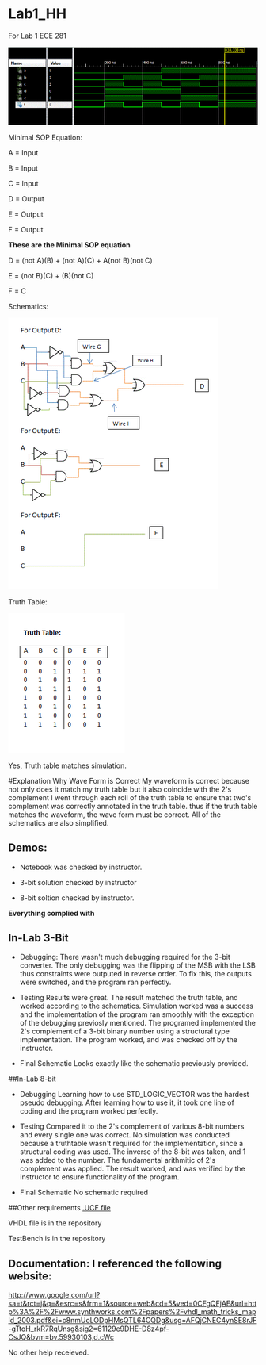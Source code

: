 Lab1_HH
=======

For Lab 1 ECE 281


![alt text](https://github.com/vipersfly23/Lab1_HH/blob/master/Sim_Screen_Shot.GIF?raw=true "simulation result")

Minimal SOP Equation:

A = Input

B = Input

C = Input

D = Output

E = Output

F = Output


 **These are the Minimal SOP equation**
 
D = (not A)(B) + (not A)(C) + A(not B)(not C)

E = (not B)(C) + (B)(not C)

F = C






Schematics:

![alt text](https://github.com/vipersfly23/Lab1_HH/blob/master/Schematic.GIF?raw=true "Schematic")


Truth Table:

![alt text](https://github.com/vipersfly23/Lab1_HH/blob/master/Truth_table.GIF?raw=true "Truth Table")


Yes, Truth table matches simulation.


#Explanation Why Wave Form is Correct
My waveform is correct because not only does it match my truth table but it also coincide with the 2's complement
I went through each roll of the truth table to ensure that two's complement was correctly annotated in the truth table. thus if the truth table matches the waveform, the wave form must be correct. All of the schematics are also simplified.

## Demos:

- Notebook was checked by instructor.

- 3-bit solution checked by instructor

- 8-bit soltion checked by instructor.

**Everything complied with**

## In-Lab 3-Bit
- Debugging:
  There wasn't much debugging required for the 3-bit converter. The only debugging was the flipping of the MSB with the LSB thus constraints were outputed in reverse order. To fix this, the outputs were switched, and the program ran perfectly.

- Testing
  Results were great. The result matched the truth table, and worked according to the schematics. Simulation worked was a success and the implementation of the program ran smoothly with the exception of the debugging previosly mentioned. The programed implemented the 2's complement of a 3-bit binary number using a structural type implementation. The program worked, and was checked off by the instructor.

- Final Schematic 
  Looks exactly like the schematic previously provided.
  
##In-Lab 8-bit

- Debugging
  Learning how to use STD_LOGIC_VECTOR was the hardest pseudo debugging. After learning how to use it, it took one line of coding and the program worked perfectly.
  
- Testing
  Compared it to the 2's complement of various 8-bit numbers and every single one was correct. No simulation was conducted because a truthtable wasn't required for the implementation, since a structural coding was used. The inverse of the 8-bit was taken, and 1 was added to the number. The fundamental arithmitic of 2's complement was applied. The result worked, and was verified by the instructor to ensure functionality of the program.
  
- Final Schematic
  No schematic required
  
##Other requirements 
[.UCF file](../Vipersfly23/Lab1_HH)


VHDL file is in the repository

TestBench is in the repository



## Documentation: I referenced the following website: 

http://www.google.com/url?sa=t&rct=j&q=&esrc=s&frm=1&source=web&cd=5&ved=0CFgQFjAE&url=http%3A%2F%2Fwww.synthworks.com%2Fpapers%2Fvhdl_math_tricks_mapld_2003.pdf&ei=c8nmUoLODpHMsQTL64CQDg&usg=AFQjCNEC4ynSE8rJF-gTtoH_rkR7RqUnsg&sig2=61129e9DHE-D8z4pf-CsJQ&bvm=bv.59930103,d.cWc

No other help receieved.




